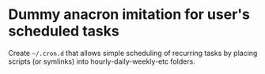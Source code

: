 # Dummy anacron imitation for user's scheduled tasks

Create `~/.cron.d` that allows simple scheduling of recurring tasks by placing
scripts (or symlinks) into hourly-daily-weekly-etc folders.
